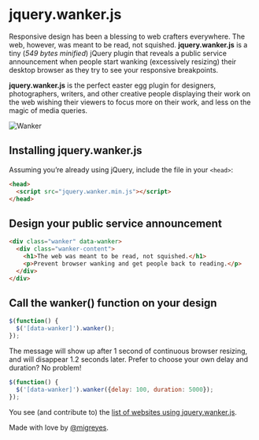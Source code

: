 jquery.wanker.js
================

Responsive design has been a blessing to web crafters everywhere. The web, however, was meant to be read, not squished. **jquery.wanker.js** is a tiny (*549 bytes minified*) jQuery plugin that reveals a public service announcement when people start wanking (excessively resizing) their desktop browser as they try to see your responsive breakpoints.

**jquery.wanker.js** is the perfect easter egg plugin for designers, photographers, writers, and other creative people displaying their work on the web wishing their viewers to focus more on their work, and less on the magic of media queries.

![Wanker](https://github.com/migreyes/jquery.wanker/raw/master/example/gallery/example-wanker-animated.gif)

## Installing jquery.wanker.js
Assuming you’re already using jQuery, include the file in your `<head>`:

```html
<head>
  <script src="jquery.wanker.min.js"></script>
</head>
```

## Design your public service announcement

```html
<div class="wanker" data-wanker>
  <div class="wanker-content">
    <h1>The web was meant to be read, not squished.</h1>
    <p>Prevent browser wanking and get people back to reading.</p>
  </div>
</div>
```

## Call the wanker() function on your design

```javascript
$(function() {
  $('[data-wanker]').wanker();
});
```

The message will show up after 1 second of continuous browser resizing, and will disappear 1.2 seconds later. Prefer to choose your own delay and duration? No problem!

```javascript
$(function() {
  $('[data-wanker]').wanker({delay: 100, duration: 5000});
});
```

You see (and contribute to) the [list of websites using jquery.wanker.js](https://github.com/migreyes/jquery.wanker/wiki/Wanker-Design-Gallery).

Made with love by [@migreyes](http://twitter.com/migreyes).